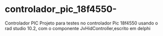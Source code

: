 # controlador_pic_18f4550-
Controlador PIC
Projeto para testes no controlador Pic 18f4550 usando o rad studio 10.2,
com o componente JvHidController,escrito em delphi
